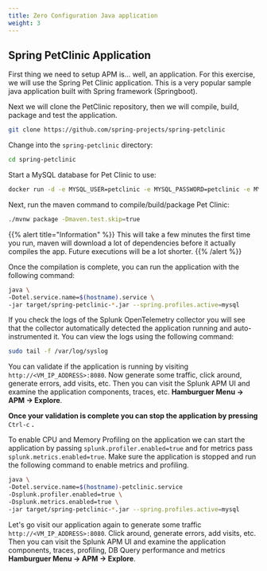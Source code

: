 ```yaml
---
title: Zero Configuration Java application
weight: 3
---
```


## Spring PetClinic Application

First thing we need to setup APM is... well, an application. For this exercise, we will use the Spring Pet Clinic application. This is a very popular sample java application built with Spring framework (Springboot).

Next we will clone the PetClinic repository, then we will compile, build, package and test the application.

```bash
git clone https://github.com/spring-projects/spring-petclinic
```

Change into the `spring-petclinic` directory:

```bash
cd spring-petclinic
```

Start a MySQL database for Pet Clinic to use:

```bash
docker run -d -e MYSQL_USER=petclinic -e MYSQL_PASSWORD=petclinic -e MYSQL_ROOT_PASSWORD=root -e MYSQL_DATABASE=petclinic -p 3306:3306 docker.io/mysql:5.7.8
```

Next, run the maven command to compile/build/package Pet Clinic:

```bash
./mvnw package -Dmaven.test.skip=true
```

{{% alert title="Information" %}}
This will take a few minutes the first time you run, maven will download a lot of dependencies before it actually compiles the app. Future executions will be a lot shorter.
{{% /alert %}}

Once the compilation is complete, you can run the application with the following command:

```bash
java \
-Dotel.service.name=$(hostname).service \
-jar target/spring-petclinic-*.jar --spring.profiles.active=mysql
```

If you check the logs of the Splunk OpenTelemetry collector you will see that the collector automatically detected the application running and auto-instrumented it. You can view the logs using the following command:

```bash
sudo tail -f /var/log/syslog
```

You can validate if the application is running by visiting `http://<VM_IP_ADDRESS>:8080`. Now generate some traffic, click around, generate errors, add visits, etc. Then you can visit the Splunk APM UI and examine the application components, traces, etc. **Hamburguer Menu → APM → Explore**.

**Once your validation is complete you can stop the application by pressing** `Ctrl-c` **.**

To enable CPU and Memory Profiling on the application we can start the application by passing `splunk.profiler.enabled=true` and for metrics pass `splunk.metrics.enabled=true`. Make sure the application is stopped and run the following command to enable metrics and profiling.

```bash
java \
-Dotel.service.name=$(hostname)-petclinic.service
-Dsplunk.profiler.enabled=true \
-Dsplunk.metrics.enabled=true \
-jar target/spring-petclinic-*.jar --spring.profiles.active=mysql
```

Let's go visit our application again to generate some traffic `http://<VM_IP_ADDRESS>:8080`. Click around, generate errors, add visits, etc. Then you can visit the Splunk APM UI and examine the application components, traces, profiling, DB Query performance and metrics **Hamburguer Menu → APM → Explore**.
